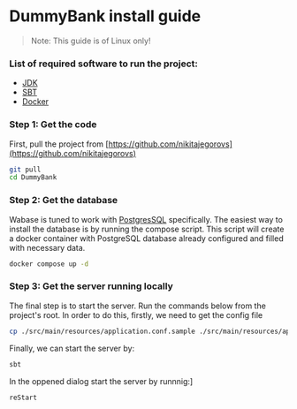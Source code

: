 # DummyBank install guide

> Note: This guide is of Linux only!

### List of required software to run the project:

* [JDK](https://adoptium.net/)
* [SBT](https://www.scala-sbt.org/)
* [Docker](https://www.docker.com/)

### Step 1: Get the code

First, pull the project from [https://github.com/nikitajegorovs](https://github.com/nikitajegorovs)

```bash
git pull
cd DummyBank
```

### Step 2: Get the database

Wabase is tuned to work with [PostgresSQL](https://www.postgresql.org/) specifically. The easiest way to install the
database is by running the compose script. This script will create a docker container with PostgreSQL database already
configured and filled with necessary data.

```bash
docker compose up -d
```



### Step 3: Get the server running locally

The final step is to start the server. Run the commands below from the project's root. In order to do this, firstly, we
need to get the config file

```bash
cp ./src/main/resources/application.conf.sample ./src/main/resources/application.conf
```

Finally, we can start the server by:

```bash
sbt
```

In the oppened dialog start the server by runnnig:]

```bash
reStart
```



